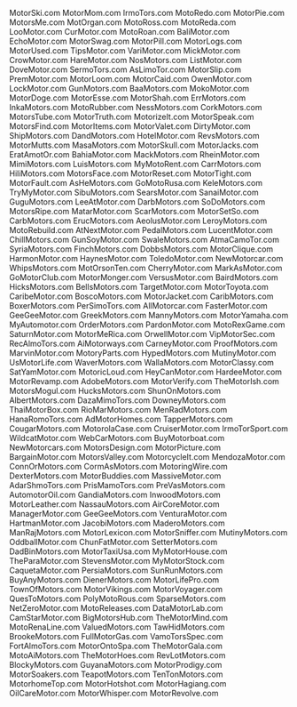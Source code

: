 MotorSki.com
MotorMom.com
IrmoTors.com
MotoRedo.com
MotorPie.com
MotorsMe.com
MotOrgan.com
MotoRoss.com
MotoReda.com
LooMotor.com
CurMotor.com
MotoRoan.com
BaliMotor.com
EchoMotor.com
MotorSwag.com
MotorPill.com
MotorLogs.com
MotorUsed.com
TipsMotor.com
VariMotor.com
MickMotor.com
CrowMotor.com
HareMotor.com
NosMotors.com
ListMotor.com
DoveMotor.com
SermoTors.com
AsLimoTor.com
MotorSlip.com
PremMotor.com
MotorLoom.com
MotorCaid.com
OwenMotor.com
LockMotor.com
GunMotors.com
BaaMotors.com
MokoMotor.com
MotorDoge.com
MotorEsse.com
MotorShah.com
ErrMotors.com
InkaMotors.com
MotoRubber.com
NessMotors.com
CorkMotors.com
MotorsTube.com
MotorTruth.com
MotorizeIt.com
MotorSpeak.com
MotorsFind.com
MotorItems.com
MotorValet.com
DirtyMotor.com
ShipMotors.com
DandMotors.com
HotelMotor.com
RevsMotors.com
MotorMutts.com
MasaMotors.com
MotorSkull.com
MotorJacks.com
EratAmotOr.com
BahiaMotor.com
MackMotors.com
RheinMotor.com
MimiMotors.com
LuisMotors.com
MyMotoRent.com
CarrMotors.com
HiliMotors.com
MotorsFace.com
MotorReset.com
MotorTight.com
MotorFault.com
AsHeMotors.com
GoMotoRusa.com
KeleMotors.com
TryMyMotor.com
SibuMotors.com
SearsMotor.com
SanaiMotor.com
GuguMotors.com
LeeAtMotor.com
DarbMotors.com
SoDoMotors.com
MotorsRipe.com
MatarMotor.com
ScarMotors.com
MotorSetSo.com
CarbMotors.com
ErucMotors.com
AeolusMotor.com
LeroyMotors.com
MotoRebuild.com
AtNextMotor.com
PedalMotors.com
LucentMotor.com
ChillMotors.com
GunSoyMotor.com
SwaleMotors.com
AtmaCamoTor.com
SyriaMotors.com
FinchMotors.com
DobbsMotors.com
MotorClique.com
HarmonMotor.com
HaynesMotor.com
ToledoMotor.com
NewMotorcar.com
WhipsMotors.com
MotOrsonTen.com
CherryMotor.com
MarkAsMotor.com
GoMotorClub.com
MotorMonger.com
VersusMotor.com
BairdMotors.com
HicksMotors.com
BellsMotors.com
TargetMotor.com
MotorToyota.com
CaribeMotor.com
BoscoMotors.com
MotorJacket.com
CaribMotors.com
BoxerMotors.com
PerSimoTors.com
AllMotorcar.com
FasterMotor.com
GeeGeeMotor.com
GreekMotors.com
MannyMotors.com
MotorYamaha.com
MyAutomotor.com
OrderMotors.com
PardonMotor.com
MotoRexGame.com
SaturnMotor.com
MotorMeRica.com
OrwellMotor.com
VipMotorSec.com
RecAlmoTors.com
AiMotorways.com
CarneyMotor.com
ProofMotors.com
MarvinMotor.com
MotoryParts.com
HypedMotors.com
MutinyMotor.com
UsMotorLife.com
WaverMotors.com
WallaMotors.com
MotorClassy.com
SatYamMotor.com
MotoricLoud.com
HeyCanMotor.com
HardeeMotor.com
MotorRevamp.com
AdobeMotors.com
MotorVerify.com
TheMotorIsh.com
MotorsMogul.com
HucksMotors.com
ShunOnMotors.com
AlbertMotors.com
DazaMimoTors.com
DowneyMotors.com
ThaiMotorBox.com
RioMarMotors.com
MenRadMotors.com
HanaRomoTors.com
AdMotorHomes.com
TapperMotors.com
CougarMotors.com
MotorolaCase.com
CruiserMotor.com
IrmoTorSport.com
WildcatMotor.com
WebCarMotors.com
BuyMotorboat.com
NewMotorcars.com
MotorsDesign.com
MotorPicture.com
BargainMotor.com
MotorsValley.com
MotorcycleIt.com
MendozaMotor.com
ConnOrMotors.com
CormAsMotors.com
MotoringWire.com
DexterMotors.com
MotorBuddies.com
MassiveMotor.com
AdarShmoTors.com
PrisMamoTors.com
PreVasMotors.com
AutomotorOil.com
GandiaMotors.com
InwoodMotors.com
MotorLeather.com
NassauMotors.com
AirCoreMotor.com
ManagerMotor.com
GeeGeeMotors.com
VenturaMotor.com
HartmanMotor.com
JacobiMotors.com
MaderoMotors.com
ManRajMotors.com
MotorLexicon.com
MotorSniffer.com
MutinyMotors.com
OddballMotor.com
ChunFatMotor.com
SetterMotors.com
DadBinMotors.com
MotorTaxiUsa.com
MyMotorHouse.com
TheParaMotor.com
StevensMotor.com
MyMotorStock.com
CaquetaMotor.com
PersiaMotors.com
SunRunMotors.com
BuyAnyMotors.com
DienerMotors.com
MotorLifePro.com
TownOfMotors.com
MotorVikings.com
MotorVoyager.com
QuesToMotors.com
PolyMotoRous.com
SparseMotors.com
NetZeroMotor.com
MotoReleases.com
DataMotorLab.com
CamStarMotor.com
BigMotorsHub.com
TheMotorMind.com
MotoRenaLine.com
ValuedMotors.com
TawHidMotors.com
BrookeMotors.com
FullMotorGas.com
VamoTorsSpec.com
FortAlmoTors.com
MotorOntoSpa.com
TheMotorGala.com
MotoAiMotors.com
TheMotorHoes.com
RevLotMotors.com
BlockyMotors.com
GuyanaMotors.com
MotorProdigy.com
MotorSoakers.com
TeapotMotors.com
TenTonMotors.com
MotorhomeTop.com
MotorHotshot.com
MotorHagiang.com
OilCareMotor.com
MotorWhisper.com
MotorRevolve.com

